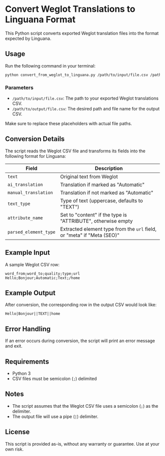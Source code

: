 # Convert Weglot Translations to Linguana Format

This Python script converts exported Weglot translation files into the format expected by Linguana.

## Usage

Run the following command in your terminal:

```sh
python convert_from_weglot_to_linguana.py /path/to/input/file.csv /path/to/output/file.csv
```

### Parameters
- `/path/to/input/file.csv`: The path to your exported Weglot translations CSV.
- `/path/to/output/file.csv`: The desired path and file name for the output CSV.

Make sure to replace these placeholders with actual file paths.

## Conversion Details
The script reads the Weglot CSV file and transforms its fields into the following format for Linguana:

| Field               | Description |
|--------------------|-------------|
| `text`            | Original text from Weglot |
| `ai_translation`  | Translation if marked as "Automatic" |
| `manual_translation` | Translation if not marked as "Automatic" |
| `text_type`       | Type of text (uppercase, defaults to "TEXT") |
| `attribute_name`  | Set to "content" if the type is "ATTRIBUTE", otherwise empty |
| `parsed_element_type` | Extracted element type from the `url` field, or "meta" if "Meta (SEO)" |

## Example Input
A sample Weglot CSV row:
```csv
word_from;word_to;quality;type;url
Hello;Bonjour;Automatic;Text;/home
```

## Example Output
After conversion, the corresponding row in the output CSV would look like:
```csv
Hello|Bonjour||TEXT||home
```

## Error Handling
If an error occurs during conversion, the script will print an error message and exit.

## Requirements
- Python 3
- CSV files must be semicolon (`;`) delimited

## Notes
- The script assumes that the Weglot CSV file uses a semicolon (`;`) as the delimiter.
- The output file will use a pipe (`|`) delimiter.

## License
This script is provided as-is, without any warranty or guarantee. Use at your own risk.

